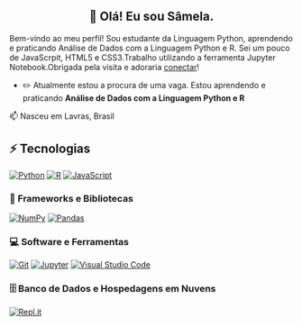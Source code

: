 
<h2 align="center">👋 Olá! Eu sou Sâmela.</h2

 Bem-vindo ao meu perfil! Sou estudante da Linguagem Python, aprendendo e praticando Análise de Dados com a Linguagem Python e R. Sei um pouco de JavaScrpit, HTML5 e CSS3.Trabalho utilizando a ferramenta Jupyter Notebook.Obrigada pela visita e adoraria [conectar](https://www.linkedin.com/in/sâmela-carvalho-7b2764219/)!


- :pencil2: Atualmente estou a procura de uma vaga. Estou aprendendo e praticando **Análise de Dados com a Linguagem Python e R**

<p> 
📫 Nasceu em Lavras, Brasil <img src="https://image.flaticon.com/icons/svg/197/197575.svg" width="13"/>
<br> 

## ⚡ Tecnologias
<p>

<a href="https://github.com/search?q=user%3ADenverCoder1+language%3Apython"><img alt="Python" src="https://img.shields.io/badge/Python-14354C.svg?logo=python&logoColor=white"></a>
 <a href="https://github.com/search?q=user%3ADenverCoder1+language%3Ar"><img alt="R" src="https://img.shields.io/badge/R-276DC3.svg?logo=r&logoColor=white"></a>
<a href="https://github.com/search?q=user%3ADenverCoder1+language%3Ajavascript"><img alt="JavaScript" src="https://img.shields.io/badge/JavaScript-F7DF1E.svg?logo=javascript&logoColor=black"></a>

<p/>

### 🧰 Frameworks e Bibliotecas
<p>

<a href="#"><img alt="NumPy" src="https://img.shields.io/badge/Numpy-013243.svg?logo=numpy&logoColor=white"></a>
<a href="#"><img alt="Pandas" src="https://img.shields.io/badge/Pandas-150458.svg?logo=pandas&logoColor=white"></a>

<p/>

### 💻 Software e Ferramentas

<p>

<a href="#"><img alt="Git" src="https://img.shields.io/badge/Git-F05033.svg?logo=git&logoColor=white"></a>
<a href="#"><img alt="Jupyter" src="https://img.shields.io/badge/Jupyter-F37626.svg?logo=Jupyter&logoColor=white"></a>
<a href="#"><img alt="Visual Studio Code" src="https://img.shields.io/badge/Visual%20Studio%20Code-0078d7.svg?logo=visual-studio-code&logoColor=white"></a>

</p>


### 🗄️ Banco de Dados e Hospedagens em Nuvens
<p>

<a href="#"><img alt="Repl.it" src="https://img.shields.io/badge/Repl.it-0D101E.svg?logo=Replit&logoColor=white"></a>

<p/>
